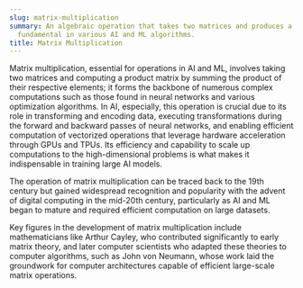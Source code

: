 ```yaml
---
slug: matrix-multiplication
summary: An algebraic operation that takes two matrices and produces a new matrix,
  fundamental in various AI and ML algorithms.
title: Matrix Multiplication
---
```


Matrix multiplication, essential for operations in AI and ML, involves taking two matrices and computing a product matrix by summing the product of their respective elements; it forms the backbone of numerous complex computations such as those found in neural networks and various optimization algorithms. In AI, especially, this operation is crucial due to its role in transforming and encoding data, executing transformations during the forward and backward passes of neural networks, and enabling efficient computation of vectorized operations that leverage hardware acceleration through GPUs and TPUs. Its efficiency and capability to scale up computations to the high-dimensional problems is what makes it indispensable in training large AI models.

The operation of matrix multiplication can be traced back to the 19th century but gained widespread recognition and popularity with the advent of digital computing in the mid-20th century, particularly as AI and ML began to mature and required efficient computation on large datasets.

Key figures in the development of matrix multiplication include mathematicians like Arthur Cayley, who contributed significantly to early matrix theory, and later computer scientists who adapted these theories to computer algorithms, such as John von Neumann, whose work laid the groundwork for computer architectures capable of efficient large-scale matrix operations.